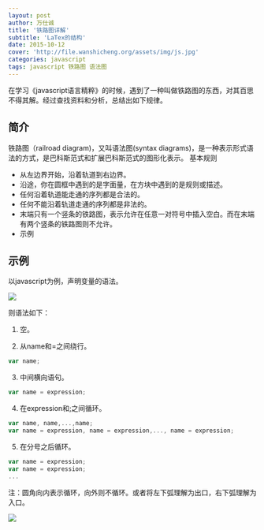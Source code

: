 ```yaml
---
layout: post
author: 万仕诚
title: '铁路图详解'
subtitle: 'LaTex的结构'
date: 2015-10-12
cover: 'http://file.wanshicheng.org/assets/img/js.jpg'
categories: javascript
tags: javascript 铁路图 语法图
---
```


在学习《javascript语言精粹》的时候，遇到了一种叫做铁路图的东西，对其百思不得其解。经过查找资料和分析，总结出如下规律。

## 简介

铁路图（railroad diagram)，又叫语法图(syntax diagrams)，是一种表示形式语法的方式，是巴科斯范式和扩展巴科斯范式的图形化表示。
基本规则

- 从左边界开始，沿着轨道到右边界。
- 沿途，你在圆框中遇到的是字面量，在方块中遇到的是规则或描述。
- 任何沿着轨道能走通的序列都是合法的。
- 任何不能沿着轨道走通的序列都是非法的。
- 末端只有一个竖条的铁路图，表示允许在任意一对符号中插入空白。而在末端有两个竖条的铁路图则不允许。
- 示例

## 示例

以javascript为例，声明变量的语法。

![](http://file.wanshicheng.org/assets/img/railroad-diagram1.jpg)

则语法如下：

1. 空。

2. 从name和=之间绕行。

```javascript
var name;
```

3. 中间横向语句。

```javascript
var name = expression;
```

4. 在expression和;之间循环。

```javascript
var name, name,...,name;
var name = expression, name = expression,..., name = expression;
```

5. 在分号之后循环。

```javascript
var name = expression;
var name = expression;
...
```

注：圆角向内表示循环，向外则不循环。或者将左下弧理解为出口，右下弧理解为入口。

![](http://file.wanshicheng.org/assets/img/railroad-diagram2.jpg)
